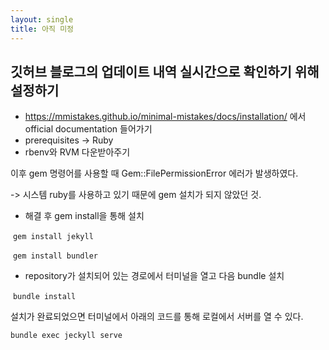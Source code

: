 ```yaml
---
layout: single
title: 아직 미정
---
```


## 깃허브 블로그의 업데이트 내역 실시간으로 확인하기 위해 설정하기

- https://mmistakes.github.io/minimal-mistakes/docs/installation/ 에서 official documentation 들어가기
- prerequisites -> Ruby
- rbenv와 RVM 다운받아주기

이후 gem 명령어를 사용할 때 Gem::FilePermissionError 에러가 발생하였다.

-> 시스템 ruby를 사용하고 있기 때문에 gem 설치가 되지 않았던 것.



- 해결 후 gem install을 통해 설치

​	`gem install jekyll`

​	`gem install bundler` 

- repository가 설치되어 있는 경로에서 터미널을 열고 다음 bundle 설치

​	`bundle install`

설치가 완료되었으면 터미널에서 아래의 코드를 통해 로컬에서 서버를 열 수 있다.

 `bundle exec jeckyll serve`  
